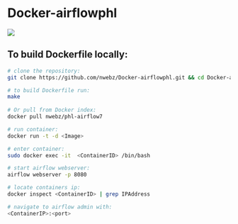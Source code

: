 # Docker-airflowphl

[![](https://images.microbadger.com/badges/image/nwebz/docker-airflow-phl.svg)](https://microbadger.com/images/nwebz/docker-airflow-phl "Get your own image badge on microbadger.com")

## To build Dockerfile locally:

```bash
# clone the repository:
git clone https://github.com/nwebz/Docker-airflowphl.git && cd Docker-airflowphl

# to build Dockerfile run:
make
                
# Or pull from Docker index:
docker pull nwebz/phl-airflow7

# run container:
docker run -t -d <Image>

# enter container:
sudo docker exec -it  <ContainerID> /bin/bash

# start airflow webserver:
airflow webserver -p 8080

# locate containers ip:
docker inspect <ContainerID> | grep IPAddress

# navigate to airflow admin with:
<ContainerIP>:<port>

```
